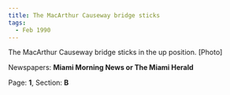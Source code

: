```yaml
---  
title: The MacArthur Causeway bridge sticks  
tags:  
  - Feb 1990  
---  
```

  
The MacArthur Causeway bridge sticks in the up position. [Photo]  
  
Newspapers: **Miami Morning News or The Miami Herald**  
  
Page: **1**, Section: **B** 
